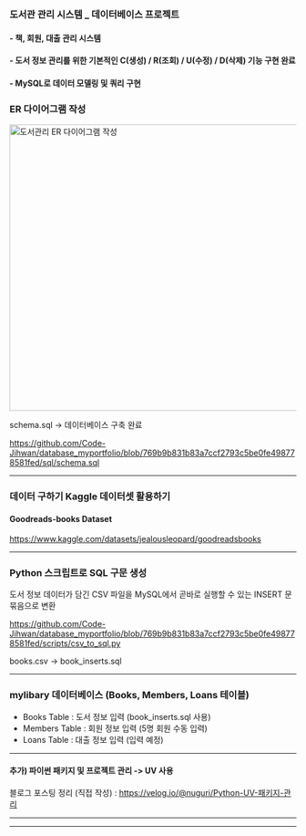### 도서관 관리 시스템 _ 데이터베이스 프로젝트
#### - 책, 회원, 대출 관리 시스템
#### - 도서 정보 관리를 위한 기본적인 C(생성) / R(조회) / U(수정) / D(삭제) 기능 구현 완료
#### - MySQL로 데이터 모델링 및 쿼리 구현

### ER 다이어그램 작성
<img width="1465" height="502" alt="도서관리 ER 다이어그램 작성" src="https://github.com/user-attachments/assets/e43cf181-fa07-4721-8e56-20257ea446e3" />


schema.sql -> 데이터베이스 구축 완료

https://github.com/Code-Jihwan/database_myportfolio/blob/769b9b831b83a7ccf2793c5be0fe498778581fed/sql/schema.sql

***

### 데이터 구하기 Kaggle 데이터셋 활용하기
#### Goodreads-books Dataset
https://www.kaggle.com/datasets/jealousleopard/goodreadsbooks

***

### Python 스크립트로 SQL 구문 생성
도서 정보 데이터가 담긴 CSV 파일을 MySQL에서 곧바로 실행할 수 있는 INSERT 문 묶음으로 변환

https://github.com/Code-Jihwan/database_myportfolio/blob/769b9b831b83a7ccf2793c5be0fe498778581fed/scripts/csv_to_sql.py

books.csv -> book_inserts.sql

***

### mylibary 데이터베이스 (Books, Members, Loans 테이블)
- Books Table : 도서 정보 입력 (book_inserts.sql 사용)
- Members Table : 회원 정보 입력 (5명 회원 수동 입력)
- Loans Table : 대출 정보 입력 (입력 예정)

***

#### 추가) 파이썬 패키지 및 프로젝트 관리 -> UV 사용

블로그 포스팅 정리 (직접 작성) : https://velog.io/@nuguri/Python-UV-패키지-관리

***


***



